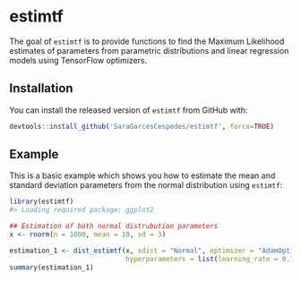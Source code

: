 
<!-- README.md is generated from README.Rmd. Please edit that file -->

# estimtf

<!-- badges: start -->

<!-- badges: end -->

The goal of `estimtf` is to provide functions to find the Maximum
Likelihood estimates of parameters from parametric distributions and
linear regression models using TensorFlow optimizers.

## Installation

You can install the released version of `estimtf` from GitHub with:

``` r
devtools::install_github('SaraGarcesCespedes/estimtf', force=TRUE) 
```

## Example

This is a basic example which shows you how to estimate the mean and standard deviation parameters from the normal distribution using `estimtf`:

``` r
library(estimtf)
#> Loading required package: ggplot2

## Estimation of both normal distrubution parameters
x <- rnorm(n = 1000, mean = 10, sd = 3)

estimation_1 <- dist_estimtf(x, xdist = "Normal", optimizer = "AdamOptimizer",
                             hyperparameters = list(learning_rate = 0.1))
summary(estimation_1)
```
